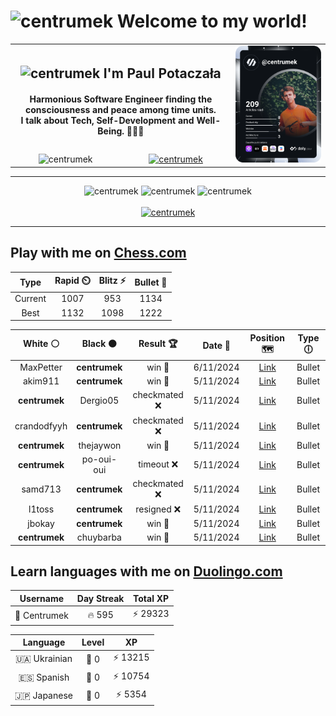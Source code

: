 <h1>
  <img
    src="https://emojis.slackmojis.com/emojis/images/1531849430/4246/blob-sunglasses.gif"
    width="30"
    alt="centrumek"
  />
  Welcome to my world!
</h1>

<table>
  <tbody>
    <tr>
      <td align="center" width="70%" colspan="2">
        <h2>
          <img
            src="https://raw.githubusercontent.com/MartinHeinz/MartinHeinz/master/wave.gif"
            width="30px"
            alt="centrumek"
          />
          I'm Paul Potaczała
        </h2>
        <h4>
          Harmonious Software Engineer finding the consciousness and peace among time units.
          <br/>
          I talk about Tech, Self-Development and Well-Being. 🌿🧘🚀
        </h4>
      </td>
      <td width="30%" rowspan="2">
        <a href="https://app.daily.dev/centrumek">
          <img
            src="./devcard.svg"
            alt="centrumek"
          />
        </a>
      </td>
    </tr>
    <tr align="center">
      <td>
        <img
          src="https://komarev.com/ghpvc/?username=centrumek&label=visitors&color=0e75b6&style=flat"
          alt="centrumek"
        >
      </td>
      <td>
        <a href="https://stackoverflow.com/users/14496012/centrumek">
          <img
            src="https://stackoverflow.com/users/flair/14496012.png?theme=dark"
            alt="centrumek"
          >
        </a>
      </td>
    </tr>
  </tbody>
</table>

---
<div align="center">
  <img 
    src="https://github-readme-stats.vercel.app/api?username=centrumek&show_icons=true&count_private=true&theme=dark&hide_border=true&hide=issues,contribs&bg_color=00000000"
    alt="centrumek"
  />
  <img
    src="https://github-readme-stats.vercel.app/api/top-langs/?username=centrumek&layout=compact&hide_border=true&theme=dark&bg_color=00000000&langs_count=6&exclude_repo=air-statistic-app"
    alt="centrumek"
  />
  <img 
    src="https://github-readme-streak-stats.herokuapp.com?user=centrumek&theme=dark&hide_border=true&background=FFFFFF00"
    alt="centrumek"
  />
  <br/>
  <br/>
  <a href="https://www.buymeacoffee.com/centrumek">
    <img
      src="https://cdn.buymeacoffee.com/buttons/v2/default-orange.png"
      height="50"
      width="210"
      alt="centrumek"
    />
  </a>
</div>

---

## Play with me on [Chess.com](https://www.chess.com/member/centrumek)

<div align="center">
<!--START_SECTION:chessStats-->
<!-- Automatically generated with https://github.com/Balastrong/chess-stats-action -->

| Type | Rapid ⏲️ | Blitz ⚡ | Bullet 🔫 |
|:---:|:---:|:---:|:---:|
| Current | 1007 | 953 | 1134 |
| Best | 1132 | 1098 | 1222 |

| White ⚪ | Black ⚫ | Result 🏆 | Date 📅 | Position 🗺️ | Type 🕕 |
|:---:|:---:|:---:|:---:|:---:|:---:|
| MaxPetter | **centrumek** | win 🥇 | 6/11/2024 | <a href="http://www.ee.unb.ca/cgi-bin/tervo/fen.pl?select=2k3r1/p5q1/3p4/2p1p3/1p2P3/2PP4/PP2K3/7q w - -">Link</a> | Bullet |
| akim911 | **centrumek** | win 🥇 | 5/11/2024 | <a href="http://www.ee.unb.ca/cgi-bin/tervo/fen.pl?select=8/2k4r/1p1p1p2/p1pPp3/2P1PbP1/2N4r/PP4R1/5K2 w - -">Link</a> | Bullet |
| **centrumek** | Dergio05 | checkmated ❌ | 5/11/2024 | <a href="http://www.ee.unb.ca/cgi-bin/tervo/fen.pl?select=5rk1/5ppp/1p6/2p5/4p3/1P2P1P1/r1KR1P1P/q6R w - -">Link</a> | Bullet |
| crandodfyyh | **centrumek** | checkmated ❌ | 5/11/2024 | <a href="http://www.ee.unb.ca/cgi-bin/tervo/fen.pl?select=4k1r1/4Q3/3p4/p2P4/2P5/P4pN1/1P3P1P/4RRK1 b - -">Link</a> | Bullet |
| **centrumek** | thejaywon | win 🥇 | 5/11/2024 | <a href="http://www.ee.unb.ca/cgi-bin/tervo/fen.pl?select=8/P7/3Np1k1/2RpPp1p/3P1PpP/6P1/8/2B3K1 b - -">Link</a> | Bullet |
| **centrumek** | po-oui-oui | timeout ❌ | 5/11/2024 | <a href="http://www.ee.unb.ca/cgi-bin/tervo/fen.pl?select=8/8/8/8/8/2p2k2/3pp3/3K4 w - -">Link</a> | Bullet |
| samd713 | **centrumek** | checkmated ❌ | 5/11/2024 | <a href="http://www.ee.unb.ca/cgi-bin/tervo/fen.pl?select=3rk2r/1R6/1p1B3p/p4Bp1/2PN4/2P2P1P/P5P1/2K1R3 b - -">Link</a> | Bullet |
| l1toss | **centrumek** | resigned ❌ | 5/11/2024 | <a href="http://www.ee.unb.ca/cgi-bin/tervo/fen.pl?select=8/7R/5k2/4R3/8/5PB1/P5PP/6K1 b - -">Link</a> | Bullet |
| jbokay | **centrumek** | win 🥇 | 5/11/2024 | <a href="http://www.ee.unb.ca/cgi-bin/tervo/fen.pl?select=1n5r/r3k3/1p2P2p/p1P5/5p2/2b4P/P4PB1/RN2R1K1 w - -">Link</a> | Bullet |
| **centrumek** | chuybarba | win 🥇 | 5/11/2024 | <a href="http://www.ee.unb.ca/cgi-bin/tervo/fen.pl?select=r2q1rk1/ppp1b2Q/1nn3p1/3p2P1/1P1PpP2/P1N1P3/2P1B3/R1B1K2R b KQ -">Link</a> | Bullet |

<!--END_SECTION:chessStats-->
</div>

## Learn languages with me on [Duolingo.com](https://www.duolingo.com/profile/Centrumek)

<div align="center">
<!--START_SECTION:duolingoStats-->
<!-- Automatically generated with https://github.com/centrumek/duolingo-readme-stats-->

| Username | Day Streak | Total XP |
|:---:|:---:|:---:|
| 👤 Centrumek | 🔥 595 | ⚡ 29323 |

| Language | Level | XP |
|:---:|:---:|:---:|
| 🇺🇦 Ukrainian | 👑 0 | ⚡ 13215 |
| 🇪🇸 Spanish | 👑 0 | ⚡ 10754 |
| 🇯🇵 Japanese | 👑 0 | ⚡ 5354 |

<!--END_SECTION:duolingoStats-->
</div>
<!--
**centrumek/centrumek** is a ✨ _special_ ✨ repository because its `README.md` (this file) appears on your GitHub profile.

Here are some ideas to get you started:

- 🔭 I’m currently working on ...
- 🌱 I’m currently learning ...
- 👯 I’m looking to collaborate on ...
- 🤔 I’m looking for help with ...
- 💬 Ask me about ...
- 📫 How to reach me: ...
- 😄 Pronouns: ...
- ⚡ Fun fact: ...
-->

